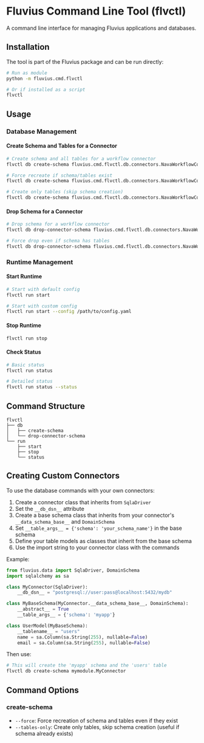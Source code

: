 # Fluvius Command Line Tool (flvctl)

A command line interface for managing Fluvius applications and databases.

## Installation

The tool is part of the Fluvius package and can be run directly:

```bash
# Run as module
python -m fluvius.cmd.flvctl

# Or if installed as a script
flvctl
```

## Usage

### Database Management

#### Create Schema and Tables for a Connector

```bash
# Create schema and all tables for a workflow connector
flvctl db create-schema fluvius.cmd.flvctl.db.connectors.NavaWorkflowConnector

# Force recreate if schema/tables exist
flvctl db create-schema fluvius.cmd.flvctl.db.connectors.NavaWorkflowConnector --force

# Create only tables (skip schema creation)
flvctl db create-schema fluvius.cmd.flvctl.db.connectors.NavaWorkflowConnector --tables-only
```

#### Drop Schema for a Connector

```bash
# Drop schema for a workflow connector
flvctl db drop-connector-schema fluvius.cmd.flvctl.db.connectors.NavaWorkflowConnector

# Force drop even if schema has tables
flvctl db drop-connector-schema fluvius.cmd.flvctl.db.connectors.NavaWorkflowConnector --force
```

### Runtime Management

#### Start Runtime

```bash
# Start with default config
flvctl run start

# Start with custom config
flvctl run start --config /path/to/config.yaml
```

#### Stop Runtime

```bash
flvctl run stop
```

#### Check Status

```bash
# Basic status
flvctl run status

# Detailed status
flvctl run status --status
```

## Command Structure

```
flvctl
├── db
│   ├── create-schema
│   └── drop-connector-schema
└── run
    ├── start
    ├── stop
    └── status
```

## Creating Custom Connectors

To use the database commands with your own connectors:

1. Create a connector class that inherits from `SqlaDriver`
2. Set the `__db_dsn__` attribute
3. Create a base schema class that inherits from your connector's `__data_schema_base__` and `DomainSchema`
4. Set `__table_args__ = {'schema': 'your_schema_name'}` in the base schema
5. Define your table models as classes that inherit from the base schema
6. Use the import string to your connector class with the commands

Example:
```python
from fluvius.data import SqlaDriver, DomainSchema
import sqlalchemy as sa

class MyConnector(SqlaDriver):
    __db_dsn__ = "postgresql://user:pass@localhost:5432/mydb"

class MyBaseSchema(MyConnector.__data_schema_base__, DomainSchema):
    __abstract__ = True
    __table_args__ = {'schema': 'myapp'}

class UserModel(MyBaseSchema):
    __tablename__ = "users"
    name = sa.Column(sa.String(255), nullable=False)
    email = sa.Column(sa.String(255), nullable=False)
```

Then use:
```bash
# This will create the 'myapp' schema and the 'users' table
flvctl db create-schema mymodule.MyConnector
```

## Command Options

### create-schema
- `--force`: Force recreation of schema and tables even if they exist
- `--tables-only`: Create only tables, skip schema creation (useful if schema already exists) 
